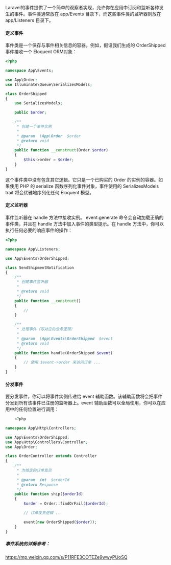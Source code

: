 Laravel的事件提供了一个简单的观察者实现，允许你在应用中订阅和监听各种发生的事件。事件类通常放在 app/Events 目录下，而这些事件类的监听器则放在 app/Listeners 目录下。

#### 定义事件

事件类是一个保存与事件相关信息的容器。例如，假设我们生成的 OrderShipped 事件接收一个 Eloquent ORM对象：

```php
<?php

namespace App\Events;

use App\Order;
use Illuminate\Queue\SerializesModels;

class OrderShipped
{
    use SerializesModels;

    public $order;

    /**
     * 创建一个事件实例
     *
     * @param  \App\Order  $order
     * @return void
     */
    public function __construct(Order $order)
    {
        $this->order = $order;
    }
}

```

这个事件类中没有包含其它逻辑。它只是一个已购买的 Order 的实例的容器。如果使用 PHP 的 serialize 函数序列化事件对象，事件使用的 SerializesModels trait 将会优雅地序列化任何 Eloquent 模型。

#### 定义监听器

事件监听器在 handle 方法中接收实例。 event:generate 命令会自动加载正确的事件类，并且在 handle 方法中加入事件的类型提示。在 handle 方法中，你可以执行任何必要的响应事件的操作：

```php
<?php

namespace App\Listeners;

use App\Events\OrderShipped;

class SendShipmentNotification
{
    /**
     * 创建事件监听器
     *
     * @return void
     */
    public function __construct()
    {
        //
    }

    /**
     * 处理事件（写对应的业务逻辑）
     *
     * @param  \App\Events\OrderShipped  $event
     * @return void
     */
    public function handle(OrderShipped $event)
    {
        // 使用 $event->order 来访问订单 ...
    }
}

```

#### 分发事件

要分发事件，你可以将事件实例传递给 event 辅助函数。该辅助函数将会把事件分发到所有该事件已注册的监听器上。event 辅助函数可以全局使用，你可以在应用中的任何位置进行调用：

```php
    <?php

namespace App\Http\Controllers;

use App\Events\OrderShipped;
use App\Http\Controllers\Controller;
use App\Order;

class OrderController extends Controller
{
    /**
     * 为给定的订单发货
     *
     * @param  int  $orderId
     * @return Response
     */
    public function ship($orderId)
    {
        $order = Order::findOrFail($orderId);

        // 订单发货逻辑 ...

        event(new OrderShipped($order));
    }
}

```

##### 事件系统的详解参考：

https://mp.weixin.qq.com/s/P11RFE3COTEZe9wwyPUoSQ